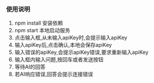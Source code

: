 ### 使用说明
1. npm install 安装依赖
2. npm start 本地启动服务
3. 点击输入框,从未输入apiKey时,会提示输入apiKey
4. 输入apiKey后,点击确认,本地会保存apiKey
5. 输入错误的apiKey,会提示apiKey错误,要求重新输入apiKey
6. 输入框内输入问题,按回车或者发送按钮
7. 等待AI的回答
8. 若AI响应错误,回答会提示连接错误